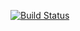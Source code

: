 [![Build Status](https://travis-ci.org/cdown/pyaur.png?branch=master)](https://travis-ci.org/cdown/pyaur)

